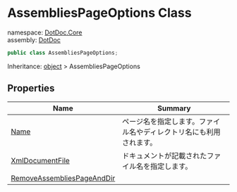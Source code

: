 ﻿# AssembliesPageOptions Class

namespace: [DotDoc\.Core](../DotDoc.Core.md)<br />
assembly: [DotDoc](../../DotDoc.md)



```csharp
public class AssembliesPageOptions;
```

Inheritance: [object](https://docs.microsoft.com/dotnet/api/System.Object) > AssembliesPageOptions

## Properties

| Name | Summary |
|------|---------|
| [Name](./AssembliesPageOptions/Name.md) | ページ名を指定します。ファイル名やディレクトリ名にも利用されます。 |
| [XmlDocumentFile](./AssembliesPageOptions/XmlDocumentFile.md) | ドキュメントが記載されたファイル名を指定します。 |
| [RemoveAssembliesPageAndDir](./AssembliesPageOptions/RemoveAssembliesPageAndDir.md) |  |

